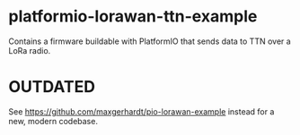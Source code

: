 # platformio-lorawan-ttn-example
Contains a firmware buildable with PlatformIO that sends data to TTN over a LoRa radio.

# OUTDATED

See https://github.com/maxgerhardt/pio-lorawan-example instead for a new, modern codebase.
